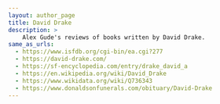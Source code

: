 ```yaml
---
layout: author_page
title: David Drake
description: >
    Alex Gude's reviews of books written by David Drake.
same_as_urls:
  - https://www.isfdb.org/cgi-bin/ea.cgi?277
  - https://david-drake.com/
  - https://sf-encyclopedia.com/entry/drake_david_a
  - https://en.wikipedia.org/wiki/David_Drake
  - https://www.wikidata.org/wiki/Q736343
  - https://www.donaldsonfunerals.com/obituary/David-Drake
---
```

